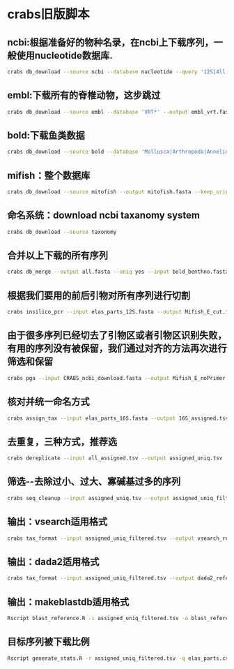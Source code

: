 # crabs旧版脚本
## ncbi:根据准备好的物种名录，在ncbi上下载序列，一般使用nucleotide数据库.
```bash 
crabs db_download --source ncbi --database nucleotide --query '12S[All Fields] AND ("1"[SLEN] : "50000"[SLEN])' --species elas_parts.csv --output elas_parts.fasta --keep_original yes --email fangliufree@gmail.com --batchsize 50000
```
## embl:下载所有的脊椎动物，这步跳过
```bash
crabs db_download --source embl --database 'VRT*' --output embl_vrt.fasta --keep_original yes
```
## bold:下载鱼类数据
```bash
crabs db_download --source bold --database 'Mollusca|Arthropoda|Annelida' --output bold_benthno.fasta --keep_original yes
```
## mifish：整个数据库
```bash
crabs db_download --source mitofish --output mitofish.fasta --keep_original yes
```
## 命名系统：download ncbi taxanomy system
```bash
crabs db_download --source taxonomy
```
## 合并以上下载的所有序列
```bash
crabs db_merge --output all.fasta --uniq yes --input bold_benthno.fasta diqi.fasta
```
## 根据我们要用的前后引物对所有序列进行切割
```bash
crabs insilico_pcr --input elas_parts_12S.fasta --output Mifish_E_cut.fasta --fwd GTTGGTAAATCTCGTGCCAGC --rev CATAGTGGGGTATCTAATCCTAGTTTG  --error 5
```
## 由于很多序列已经切去了引物区或者引物区识别失败，有用的序列没有被保留，我们通过对齐的方法再次进行筛选和保留
```bash
crabs pga --input CRABS_ncbi_download.fasta --output Mifish_E_noPrimer.fasta --database Mifish_E_cut.fasta --fwd GTTGGTAAATCTCGTGCCAGC --rev CATAGTGGGGTATCTAATCCTAGTTTG --speed medium --percid 0.5 --coverage 0.5 --filter_method strict
```
## 核对并统一命名方式
```bash
crabs assign_tax --input elas_parts_16S.fasta --output 16S_assigned.tsv --acc2tax nucl_gb.accession2taxid --taxid nodes.dmp --name names.dmp --missing 16S_missing_taxa.tsv
```
## 去重复，三种方式，推荐选
```bash
crabs dereplicate --input all_assigned.tsv --output assigned_uniq.tsv --method uniq_species
```
## 筛选--去除过小、过大、寡碱基过多的序列
```bash
crabs seq_cleanup --input assigned_uniq.tsv --output assigned_uniq_filtered.tsv --minlen 100 --maxlen 1000 --maxns 0 --enviro yes --species yes --nans 0
```
## 输出：vsearch适用格式
```bash
crabs tax_format --input assigned_uniq_filtered.tsv --output vsearch_reference.fasta --format sintax
```
## 输出：dada2适用格式
```bash
crabs tax_format --input assigned_uniq_filtered.tsv --output dada2_reference.fasta --format dad
```
## 输出：makeblastdb适用格式
```bash
Rscript blast_reference.R -i assigned_uniq_filtered.tsv -o blast_reference.fasta
```
## 目标序列被下载比例
```bash
Rscript generate_stats.R -r assigned_uniq_filtered.tsv -q elas_parts.csv
```